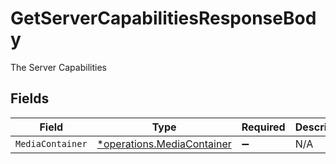 # GetServerCapabilitiesResponseBody

The Server Capabilities


## Fields

| Field                                                                   | Type                                                                    | Required                                                                | Description                                                             |
| ----------------------------------------------------------------------- | ----------------------------------------------------------------------- | ----------------------------------------------------------------------- | ----------------------------------------------------------------------- |
| `MediaContainer`                                                        | [*operations.MediaContainer](../../models/operations/mediacontainer.md) | :heavy_minus_sign:                                                      | N/A                                                                     |